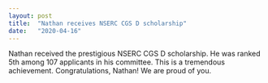 ```yaml
---
layout: post
title:  "Nathan receives NSERC CGS D scholarship"
date:   "2020-04-16"
---
```


Nathan received the prestigious NSERC CGS D scholarship. He was ranked 5th among 107 applicants in his committee. This is a tremendous achievement. Congratulations, Nathan! We are proud of you.